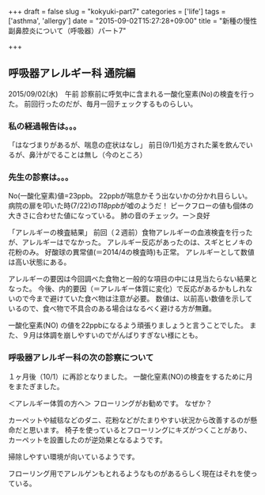 +++
draft = false
slug = "kokyuki-part7"
categories = ['life']
tags = ['asthma', 'allergy']
date = "2015-09-02T15:27:28+09:00"
title = "新種の慢性副鼻腔炎について（呼吸器）パート7"

+++

## 呼吸器アレルギー科 通院編

2015/09/02(水)　午前
診察前に呼気中に含まれる一酸化窒素(No)の検査を行った。
前回行ったのだが、毎月一回チェックするものらしい。

### 私の経過報告は。。。

「はなづまりがあるが、喘息の症状はなし」
前日(9/1)処方された薬を飲んでいるが、鼻汁がでることは無し（今のところ）

<!--more-->

### 先生の診察は。。。

No(一酸化窒素)値=23ppb。
22ppbが喘息かそう出ないかの分かれ目らしい。
病院の扉を叩いた時(7/22)の*118ppb*が嘘のようだ！
ピークフローの値も個体の大きさに合わせた値になっている。
肺の音のチェック。ー＞良好

「アレルギーの検査結果」
前回（２週前）食物アレルギーの血液検査を行ったが、アレルギーはでなかった。
アレルギー反応があったのは、スギとヒノキの花粉のみ。
好酸球の異常値(＝2014/4の検査時)も正常。
アレルギーとして数値は高い状態にある。

アレルギーの要因は今回調べた食物と一般的な項目の中には見当たらない結果となった。
今後、内的要因（＝アレルギー体質に変化）で反応があるかもしれないので今まで避けていた食べ物は注意が必要。
数値は、以前高い数値を示しているので、食べ物で不具合のある場合はなるべく避ける方が無難。


一酸化窒素(NO) の値を22ppbになるよう頑張りましょうと言うことでした。
また、９月は体調を崩しやすいのでがんばりすぎない様にとも。

### 呼吸器アレルギー科の次の診察について

１ヶ月後（10/1）に再診となりました。
一酸化窒素(NO)の検査をするために月をまたぎました。

＜アレルギー体質の方へ＞
フローリングがお勧めです。
なぜか？

カーペットや絨毯などのダニ、花粉などがたまりやすい状況から改善するのが懸命だと思います。
椅子を使っているとフローリングにキズがつくことがあり、カーペットを設置したのが逆効果となるようです。

掃除しやすい環境が向いているようです。

フローリング用でアレルゲンもとれるようなものがあるらしく現在はそれを使っている。





